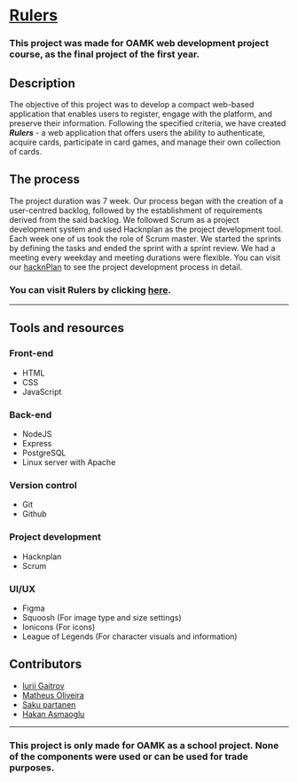 # [Rulers](https://rulers-sh.com/index.html)
### This project was made for OAMK web development project course, as the final project of the first year. </h3>


## Description 

The objective of this project was to develop a compact web-based application that enables users to register, engage with the platform, and preserve their information. Following the specified criteria, we have created ***Rulers*** - a web application that offers users the ability to authenticate, acquire cards, participate in card games, and manage their own collection of cards.
 
## The process
The project duration was 7 week. Our process began with the creation of a user-centred backlog, followed by the establishment of requirements derived from the said backlog. We followed Scrum as a project development system and used Hacknplan as the project development tool. Each week one of us took the role of Scrum master. We started the sprints by defining the tasks and ended the sprint with a sprint review. We had a meeting every weekday and meeting durations were flexible. You can visit our [hacknPlan](https://app.hacknplan.com/p/183399/kanban?categoryId=0&boardId=506202) to see the project development process in detail.

### You can visit Rulers by clicking [here](https://rulers-sh.com/).

---

## Tools and resources

### Front-end
- HTML
- CSS
- JavaScript

### Back-end
- NodeJS
- Express
- PostgreSQL
- Linux server with Apache

### Version control
- Git
- Github
 
### Project development
- Hacknplan
- Scrum

### UI/UX
- Figma
- Squoosh (For image type and size settings)
- Ionicons (For icons)
- League of Legends (For character visuals and information)


  
## Contributors
- [Iurii Gaitrov](https://github.com/ChpoCko)
- [Matheus Oliveira](https://github.com/Matheus-OAMK)
- [Saku partanen](https://github.com/partandeee)
- [Hakan Asmaoglu](https://github.com/Hakan-Asmaoglu)

--- 
### This project is only made for OAMK as a school project. None of the components were used or can be used for trade purposes.
